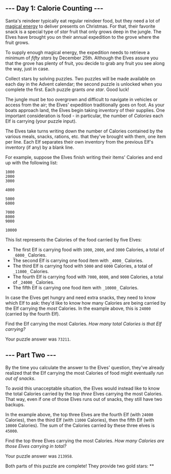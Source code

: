 \--- Day 1: Calorie Counting ---
--------------------------------

Santa's reindeer typically eat regular reindeer food, but they need a lot of [magical energy](/2018/day/25) to deliver presents on Christmas. For that, their favorite snack is a special type of _star_ fruit that only grows deep in the jungle. The Elves have brought you on their annual expedition to the grove where the fruit grows.

To supply enough magical energy, the expedition needs to retrieve a minimum of _fifty stars_ by December 25th. Although the Elves assure you that the grove has plenty of fruit, you decide to grab any fruit you see along the way, just in case.

Collect stars by solving puzzles. Two puzzles will be made available on each day in the Advent calendar; the second puzzle is unlocked when you complete the first. Each puzzle grants _one star_. Good luck!

The jungle must be too overgrown and difficult to navigate in vehicles or access from the air; the Elves' expedition traditionally goes on foot. As your boats approach land, the Elves begin taking inventory of their supplies. One important consideration is food - in particular, the number of _Calories_ each Elf is carrying (your puzzle input).

The Elves take turns writing down the number of Calories contained by the various meals, snacks, rations, etc. that they've brought with them, one item per line. Each Elf separates their own inventory from the previous Elf's inventory (if any) by a blank line.

For example, suppose the Elves finish writing their items' Calories and end up with the following list:

    1000
    2000
    3000
    
    4000
    
    5000
    6000
    
    7000
    8000
    9000
    
    10000
    

This list represents the Calories of the food carried by five Elves:

*   The first Elf is carrying food with `1000`, `2000`, and `3000` Calories, a total of `_6000_` Calories.
*   The second Elf is carrying one food item with `_4000_` Calories.
*   The third Elf is carrying food with `5000` and `6000` Calories, a total of `_11000_` Calories.
*   The fourth Elf is carrying food with `7000`, `8000`, and `9000` Calories, a total of `_24000_` Calories.
*   The fifth Elf is carrying one food item with `_10000_` Calories.

In case the Elves get hungry and need extra snacks, they need to know which Elf to ask: they'd like to know how many Calories are being carried by the Elf carrying the _most_ Calories. In the example above, this is `24000` (carried by the fourth Elf).

Find the Elf carrying the most Calories. _How many total Calories is that Elf carrying?_

Your puzzle answer was `73211`.

\--- Part Two ---
-----------------

By the time you calculate the answer to the Elves' question, they've already realized that the Elf carrying the most Calories of food might eventually _run out of snacks_.

To avoid this unacceptable situation, the Elves would instead like to know the total Calories carried by the _top three_ Elves carrying the most Calories. That way, even if one of those Elves runs out of snacks, they still have two backups.

In the example above, the top three Elves are the fourth Elf (with `24000` Calories), then the third Elf (with `11000` Calories), then the fifth Elf (with `10000` Calories). The sum of the Calories carried by these three elves is `45000`.

Find the top three Elves carrying the most Calories. _How many Calories are those Elves carrying in total?_

Your puzzle answer was `213958`.

Both parts of this puzzle are complete! They provide two gold stars: **
